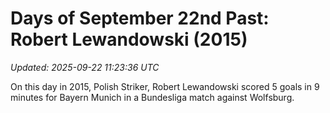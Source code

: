 # Days of September 22nd Past: Robert Lewandowski (2015)

_Updated: 2025-09-22 11:23:36 UTC_

On this day in 2015, Polish Striker, Robert Lewandowski scored 5 goals in 9 minutes for Bayern Munich in a Bundesliga match against Wolfsburg.


